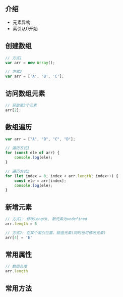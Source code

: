 ## 介绍

- 元素异构
- 索引从0开始



## 创建数组

```javascript
// 方式1
var arr = new Array();

// 方式2
var arr = ['A', 'B', 'C'];
```



## 访问数组元素

```javascript
// 获取第3个元素
arr[2];
```



## 数组遍历

```javascript
var arr = ["A", "B", "C", "D"];

// 遍历方式1
for (const ele of arr) {
    console.log(ele);
}

// 遍历方式2
for (let index = 0; index < arr.length; index++) {
    const ele = arr[index];
    console.log(ele);
}
```



## 新增元素

```javascript
// 方式1: 修改length, 新元素为undefined
arr.length = 5

// 方式2: 在某个索引位置，赋值元素(同时也可修改元素)
arr[4] = 'E'

```



## 常用属性

```javascript
// 数组长度
arr.length
```



## 常用方法

```javascript
```

